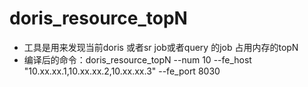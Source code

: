 # doris_resource_topN

- 工具是用来发现当前doris 或者sr job或者query 的job 占用内存的topN
- 编译后的命令：doris_resource_topN --num 10 --fe_host "10.xx.xx.1,10.xx.xx.2,10.xx.xx.3" --fe_port 8030